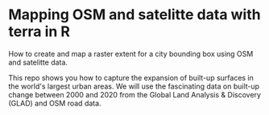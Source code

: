 # Mapping OSM and satelitte data with terra in R

How to create and map a raster extent for a city bounding box using OSM and satelitte data.

This repo shows you how to capture the expansion of built-up surfaces in the world's largest urban areas. We will use the fascinating data on built-up change between 2000 and 2020 from the Global Land Analysis & Discovery (GLAD) and OSM road data.



